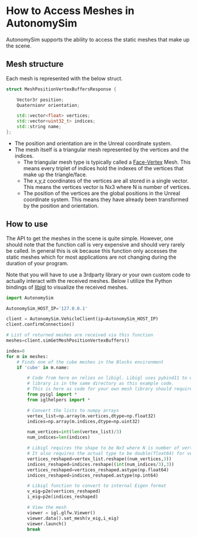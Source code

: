 # How to Access Meshes in AutonomySim

AutonomySim supports the ability to access the static meshes that make up the scene.

## Mesh structure
Each mesh is represented with the below struct.

```cpp
struct MeshPositionVertexBuffersResponse {

	Vector3r position;
	Quaternionr orientation;

	std::vector<float> vertices;
	std::vector<uint32_t> indices;
	std::string name;
};
```

* The position and orientation are in the Unreal coordinate system.
* The mesh itself is a triangular mesh represented by the vertices and the indices.
  * The triangular mesh type is typically called a [Face-Vertex](https://en.wikipedia.org/wiki/Polygon_mesh#Face-vertex_meshes) Mesh. This means every triplet of indices hold the indexes of the vertices that make up the triangle/face.
  * The x,y,z coordinates of the vertices are all stored in a single vector. This means the vertices vector is Nx3 where N is number of vertices. 
  * The position of the vertices are the global positions in the Unreal coordinate system. This means they have already been transformed by the position and orientation.

## How to use

The API to get the meshes in the scene is quite simple. However, one should note that the function call is very expensive and should very rarely be called. In general this is ok because this function only accesses the static meshes which for most applications are not changing during the duration of your program.

Note that you will have to use a 3rdparty library or your own custom code to actually interact with the received meshes. Below I utilize the Python bindings of [libigl](https://github.com/libigl/libigl) to visualize the received meshes.

```python
import AutonomySim

AutonomySim_HOST_IP='127.0.0.1'

client = AutonomySim.VehicleClient(ip=AutonomySim_HOST_IP)
client.confirmConnection()

# List of returned meshes are received via this function
meshes=client.simGetMeshPositionVertexBuffers()

index=0
for m in meshes:
    # Finds one of the cube meshes in the Blocks environment
    if 'cube' in m.name:

        # Code from here on relies on libigl. Libigl uses pybind11 to wrap C++ code. So here the built pyigl.so
        # library is in the same directory as this example code.
        # This is here as code for your own mesh library should require something similar
        from pyigl import *
        from iglhelpers import *

        # Convert the lists to numpy arrays
        vertex_list=np.array(m.vertices,dtype=np.float32)
        indices=np.array(m.indices,dtype=np.uint32)

        num_vertices=int(len(vertex_list)/3)
        num_indices=len(indices)

        # Libigl requires the shape to be Nx3 where N is number of vertices or indices
        # It also requires the actual type to be double(float64) for vertices and int64 for the triangles/indices
        vertices_reshaped=vertex_list.reshape((num_vertices,3))
        indices_reshaped=indices.reshape((int(num_indices/3),3))
        vertices_reshaped=vertices_reshaped.astype(np.float64)
        indices_reshaped=indices_reshaped.astype(np.int64)

        # Libigl function to convert to internal Eigen format
        v_eig=p2e(vertices_reshaped)
        i_eig=p2e(indices_reshaped)

        # View the mesh
        viewer = igl.glfw.Viewer()
        viewer.data().set_mesh(v_eig,i_eig)
        viewer.launch()
        break
```
